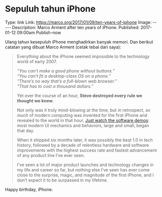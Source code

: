 Sepuluh tahun iPhone
====================
Type: link
Link: https://marco.org/2017/01/09/ten-years-of-iphone
Image: -----
Description: Marco Arment after ten years of iPhone.
Published: 2017-01-12 09:00am
Publish-now

Ulang tahun kesepuluh iPhone menghadirkan banyak memori. Dan berikut catatan yang dibuat Marco Arment (cetak tebal dari saya):

>Everything about the iPhone seemed impossible to the technology world of early 2007.
>
>*“You can’t make a good phone without buttons.”*   
*“You can’t fit a desktop-class OS on a phone.”*   
*“There’s no way that’s a full-blown web browser.”*   
*“That has to cost a thousand dollars.”*   
>
>Yet over the course of an hour, __Steve destroyed every rule we thought we knew__.
>
>Not only was it truly mind-blowing at the time, but in retrospect, _so much_ of modern computing was invented for the first iPhone and revealed to the world in that hour. [Just watch the software demos](https://youtu.be/9hUIxyE2Ns8?t=15m20s): most modern UI mechanics and behaviors, large and small, began that day.
>
>When it shipped six months later, it was possibly the best 1.0 in tech history, followed by a decade of relentless hardware and software improvements with the highest success rate and fastest advancement of any product line I’ve ever seen.
>
>I’ve seen a lot of major product launches and technology changes in my life and career so far, but nothing else I’ve seen has ever come close to the surprise, magic, and magnitude of the first iPhone, and I don’t expect it to be surpassed in my lifetime.

Happy birthday, iPhone.